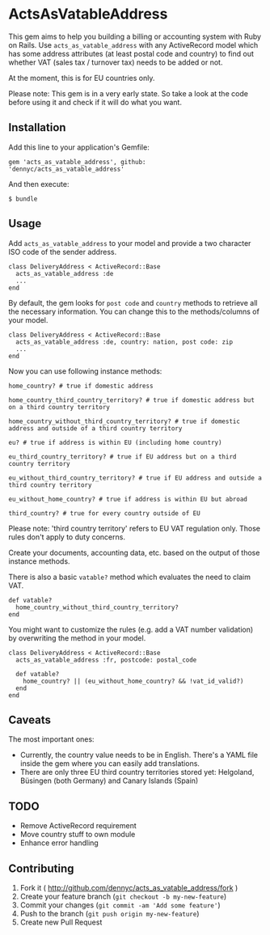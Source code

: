# ActsAsVatableAddress

This gem aims to help you building a billing or accounting system with Ruby on Rails. Use `acts_as_vatable_address` with any ActiveRecord model which has some address attributes (at least postal code and country) to find out whether VAT (sales tax / turnover tax) needs to be added or not.

At the moment, this is for EU countries only.

Please note: This gem is in a very early state. So take a look at the code before using it and check if it will do what you want.

## Installation

Add this line to your application's Gemfile:

    gem 'acts_as_vatable_address', github: 'dennyc/acts_as_vatable_address'

And then execute:

    $ bundle

## Usage

Add `acts_as_vatable_address` to your model and provide a two character ISO code of the sender address.

    class DeliveryAddress < ActiveRecord::Base
      acts_as_vatable_address :de
      ...
    end
  
By default, the gem looks for `post code` and `country` methods to retrieve all the necessary information. You can change this to the methods/columns of your model.

    class DeliveryAddress < ActiveRecord::Base
      acts_as_vatable_address :de, country: nation, post code: zip
      ...
    end

Now you can use following instance methods:

    home_country? # true if domestic address
    
    home_country_third_country_territory? # true if domestic address but on a third country territory 
    
    home_country_without_third_country_territory? # true if domestic address and outside of a third country territory
    
    eu? # true if address is within EU (including home country)

    eu_third_country_territory? # true if EU address but on a third country territory

    eu_without_third_country_territory? # true if EU address and outside a third country territory

    eu_without_home_country? # true if address is within EU but abroad

    third_country? # true for every country outside of EU 

Please note: 'third country territory' refers to EU VAT regulation only. Those rules don't apply to duty concerns. 

Create your documents, accounting data, etc. based on the output of those instance methods.

There is also a basic `vatable?` method which evaluates the need to claim VAT. 

    def vatable?
      home_country_without_third_country_territory? 
    end

You might want to customize the rules (e.g. add a VAT number validation) by overwriting the method in your model.

    class DeliveryAddress < ActiveRecord::Base
      acts_as_vatable_address :fr, postcode: postal_code

      def vatable?
        home_country? || (eu_without_home_country? && !vat_id_valid?)
      end
    end

## Caveats

The most important ones:

* Currently, the country value needs to be in English. There's a YAML file inside the gem where you can easily add translations.
* There are only three EU third country territories stored yet: Helgoland, Büsingen (both Germany) and Canary Islands (Spain)

## TODO

* Remove ActiveRecord requirement
* Move country stuff to own module
* Enhance error handling

## Contributing

1. Fork it ( http://github.com/dennyc/acts_as_vatable_address/fork )
2. Create your feature branch (`git checkout -b my-new-feature`)
3. Commit your changes (`git commit -am 'Add some feature'`)
4. Push to the branch (`git push origin my-new-feature`)
5. Create new Pull Request